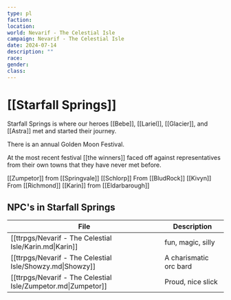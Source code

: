 ```yaml
---
type: pl
faction: 
location: 
world: Nevarif - The Celestial Isle
campaign: Nevarif - The Celestial Isle
date: 2024-07-14
description: ""
race: 
gender: 
class:
---
```

# [[Starfall Springs]]

Starfall Springs is where our heroes [[Bebe]], [[Lariel]], [[Glacier]], and [[Astra]] met and started their journey.

There is an annual Golden Moon Festival.

At the most recent festival [[the winners]] faced off against representatives from their own towns that they have never met before.

[[Zumpetor]] from [[Springvale]]
[[Schlorp]] From [[BludRock]]
[[Kivyn]] From [[Richmond]]
[[Karin]] from [[Eldarbarough]]

## NPC's in Starfall Springs 

| File                                                          | Description            |
| ------------------------------------------------------------- | ---------------------- |
| [[ttrpgs/Nevarif - The Celestial Isle/Karin.md\|Karin]]       | fun, magic, silly      |
| [[ttrpgs/Nevarif - The Celestial Isle/Showzy.md\|Showzy]]     | A charismatic orc bard |
| [[ttrpgs/Nevarif - The Celestial Isle/Zumpetor.md\|Zumpetor]] | Proud, nice slick      |
